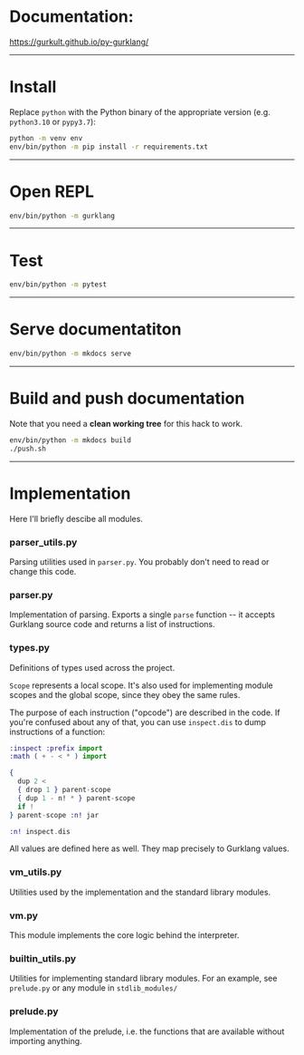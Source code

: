 # Documentation:

https://gurkult.github.io/py-gurklang/

---

# Install

Replace `python` with the Python binary of the appropriate version
(e.g. `python3.10` or `pypy3.7`):
```bash
python -m venv env
env/bin/python -m pip install -r requirements.txt
```
---

# Open REPL

```bash
env/bin/python -m gurklang
```

---

# Test

```bash
env/bin/python -m pytest
```

---

# Serve documentatiton

```bash
env/bin/python -m mkdocs serve
```

---

# Build and push documentation

Note that you need a **clean working tree** for this hack to work.

```bash
env/bin/python -m mkdocs build
./push.sh
```

---

# Implementation

Here I'll briefly descibe all modules.


### parser_utils.py

Parsing utilities used in `parser.py`. You probably don't need to read or
change this code.


### parser.py

Implementation of parsing. Exports a single `parse` function -- it accepts
Gurklang source code and returns a list of instructions.


### types.py

Definitions of types used across the project.

`Scope` represents a local scope. It's also used for implementing
module scopes and the global scope, since they obey the same rules.

The purpose of each instruction ("opcode") are described in the code.
If you're confused about any of that, you can use `inspect.dis` to dump
instructions of a function:
```elixir
:inspect :prefix import
:math ( + - < * ) import

{
  dup 2 <
  { drop 1 } parent-scope
  { dup 1 - n! * } parent-scope
  if !
} parent-scope :n! jar

:n! inspect.dis
```

All values are defined here as well. They map precisely to Gurklang values.


### vm_utils.py

Utilities used by the implementation and the standard library modules.


### vm.py

This module implements the core logic behind the interpreter.


### builtin_utils.py

Utilities for implementing standard library modules. For an example, see
`prelude.py` or any module in `stdlib_modules/`


### prelude.py

Implementation of the prelude, i.e. the functions that are available without
importing anything.

